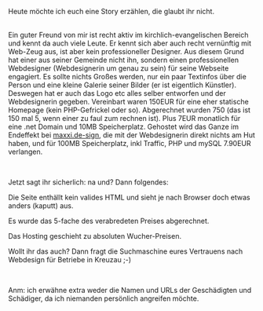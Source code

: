 <html><body><p>Heute möchte ich euch eine Story erzählen, die glaubt ihr nicht.<br>

<br>

Ein guter Freund von mir ist recht aktiv im kirchlich-evangelischen Bereich und kennt da auch viele Leute. Er kennt sich aber auch recht vernünftig mit Web-Zeug aus, ist aber kein professioneller Designer. Aus diesem Grund hat einer aus seiner Gemeinde nicht ihn, sondern einen professionellen Webdesigner (Webdesignerin um genau zu sein) für seine Webseite engagiert. Es sollte nichts Großes werden, nur ein paar Textinfos über die Person und eine kleine Galerie seiner Bilder (er ist eigentlich Künstler). Deswegen hat er auch das Logo etc alles selber entworfen und der Webdesignerin gegeben. Vereinbart waren 150EUR für eine eher statische Homepage (kein PHP-Gefrickel oder so). Abgerechnet wurden 750 (das ist 150 mal 5, wenn einer zu faul zum rechnen ist). Plus 7EUR monatlich für eine .net Domain und 10MB Speicherplatz. Gehostet wird das Ganze im Endeffekt bei <a href="http://www.maxxi.de/">maxxi.de-sign</a>, die mit der Webdesignerin direkt nichts am Hut haben, und für 100MB Speicherplatz, inkl Traffic, PHP und mySQL 7.90EUR verlangen.<br>

<br>

Jetzt sagt ihr sicherlich: na und? Dann folgendes:<br>

Die Seite enthällt kein valides HTML und sieht je nach Browser doch etwas anders (kaputt) aus.<br>

Es wurde das 5-fache des verabredeten Preises abgerechnet.<br>

Das Hosting geschieht zu absoluten Wucher-Preisen.<br>

Wollt ihr das auch? Dann fragt die Suchmaschine eures Vertrauens nach Webdesign für Betriebe in Kreuzau ;-)<br>

<br>

Anm: ich erwähne extra weder die Namen und URLs der Geschädigten und Schädiger, da ich niemanden persönlich angreifen möchte.</p></body></html>